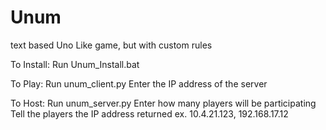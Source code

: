 # Unum
text based Uno Like game, but with custom rules

To Install:
	Run Unum_Install.bat

To Play:
	Run unum_client.py
	Enter the IP address of the server

To Host:
	Run unum_server.py
	Enter how many players will be participating
	Tell the players the IP address returned ex. 10.4.21.123, 192.168.17.12
